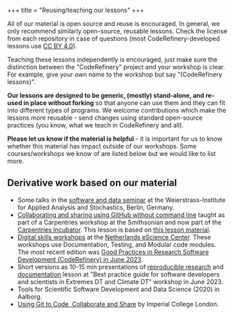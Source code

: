 +++
title = "Reusing/teaching our lessons"
+++

All of our material is open source and reuse is encouraged.  In
general, we only recommend similarly open-source, reusable lessons.
Check the license from each repository in case of questions (most
CodeRefinery-developed lessons use [CC BY
4.0](https://creativecommons.org/licenses/by/4.0/)).

Teaching these lessons independently is encouraged, just make sure the
distinction between the "CodeRefinery" project and your workshop is
clear.  For example, give your own name to the workshop but say
"(CodeRefinery lessons)".

**Our lessons are designed to be generic, (mostly) stand-alone, and
re-used in place without forking** so that anyone can use them and
they can fit into different types of programs.  We welcome
contributions which make the lessons more reusable - send changes
using standard open-source practices (you know, what we teach in
CodeRefinery and all).

**Please let us know if the material is helpful** - it is important for us to
know whether this material has impact outside of our workshops. Some
courses/workshops we know of are listed below but we would like to list more.


## Derivative work based on our material

- Some talks in the [software and data seminar](https://wias-berlin.de/seminars/swdata/) at the Weierstrass-Institute for Applied Analysis and Stochastics, Berlin, Germany.
- [Collaborating and sharing using GitHub without command
  line](https://miketrizna.github.io/github-without-command-line/)
  taught as part of a Carpentries workshop at the Smithsonian and now
  part of the [Carpentries
  Incubator](https://github.com/carpentries-incubator/proposals/issues/166).
  This lesson is based on [this lesson
  material](https://coderefinery.github.io/github-without-command-line/).
- [Digital skills workshops](https://www.esciencecenter.nl/digital-skills/) at
  the [Netherlands eScience Center](https://www.esciencecenter.nl/). These
  workshops use Documentation, Testing, and Modular code modules. The most
  recent edition was [Good Practices in Research Software Development
  (CodeRefinery) in June 2023](https://esciencecenter-digital-skills.github.io/2023-06-19-ds-cr/).
- Short versions as 10-15 min presentations of [reproducible
  research](https://doi.org/10.5281/zenodo.8089472)  and
  [documentation](https://github.com/samumantha/documentation_example) lesson
  at "Best practice guide for software developers and scientists in Extremes DT
  and Climate DT" workshop in June 2023.
- Tools for Scientific Software Development and Data Science (2020) in Aalborg.
- [Using Git to Code, Collaborate and Share](https://imperialcollegelondon.github.io/grad_school_git_course/) by Imperial College London.
